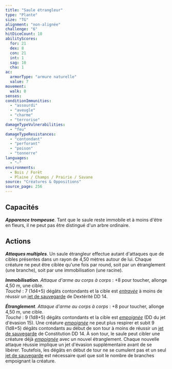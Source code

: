 ```yaml
---
title: "Saule étrangleur"
type: "Plante"
size: "TG"
alignment: "non-alignée"
challenge: "6"
hitDiceCount: 10
abilityScores:
  for: 21
  dex: 8
  con: 21
  int: 1
  sag: 10
  cha: 1
ac: 
  armorType: "armure naturelle"
  value: 7
movement: 
  walk: 0
senses: 
conditionImmunities: 
  - "assourdi"
  - "aveugle"
  - "charme"
  - "terrorise"
damageTypeVulnerabilities: 
  - "feu"
damageTypeResistances: 
  - "contondant"
  - "perforant"
  - "poison"
  - "tonnerre"
languages: 
  - "—"
environments:
  - Bois / Forêt
  - Plaine / Champs / Prairie / Savane
source: "Créatures & Oppositions"
source_page: 256
---
```

## Capacités
_**Apparence trompeuse**_. Tant que le saule reste immobile et à moins d'être en fleurs, il ne peut pas être distingué d'un arbre ordinaire.

## Actions
_**Attaques multiples**_. Un saule étrangleur effectue autant d'attaques que de cibles présentes dans un rayon de 4,50 mètres autour de lui. Chaque créature ne peut être ciblée qu'une fois par round, soit par un étranglement (une branche), soit par une immobilisation (une racine).

_**Immobilisation**_. _Attaque d'arme au corps à corps_ : +8 pour toucher, allonge 4,50 m, une cible.  
_Touché_ : 7 (1d4+5) dégâts contondants et la cible est [_entravée_](/gerer-la-sante-du-personnage/#entrave) à moins de réussir un [jet de sauvegarde](/utiliser-les-caracteristiques/#jets-de-sauvegarde) de Dextérité DD 14.

_**Étranglement**_. _Attaque d'arme au corps à corps_ : +8 pour toucher, allonge 4,50 m, une cible.  
_Touché_ : 9 (1d8+5) dégâts contondants et la cible est [_empoignée_](/gerer-la-sante-du-personnage/#empoigne) (DD du jet d'évasion 15). Une créature [_empoignée_](/gerer-la-sante-du-personnage/#empoigne) ne peut plus respirer et subit 9 (1d8+5) dégâts contondants au début de son tour à moins de réussir un [jet de sauvegarde](/utiliser-les-caracteristiques/#jets-de-sauvegarde) de Constitution DD 14. À son tour, le saule peut cibler une créature déjà [_empoignée_](/gerer-la-sante-du-personnage/#empoigne) avec un nouvel étranglement. Chaque nouvelle attaque réussie implique un jet d'évasion supplémentaire avant de se libérer. Toutefois, les dégâts en début de tour ne se cumulent pas et un seul [jet de sauvegarde](/utiliser-les-caracteristiques/#jets-de-sauvegarde) est nécessaire quel que soit le nombre de branches empoignant la créature.

